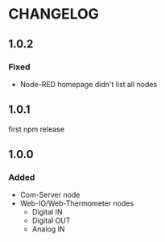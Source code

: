 # CHANGELOG

## 1.0.2

### Fixed

- Node-RED homepage didn't list all nodes

## 1.0.1

first npm release

## 1.0.0

### Added

- Com-Server node
- Web-IO/Web-Thermometer nodes
    - Digital IN
    - Digital OUT
    - Analog IN
